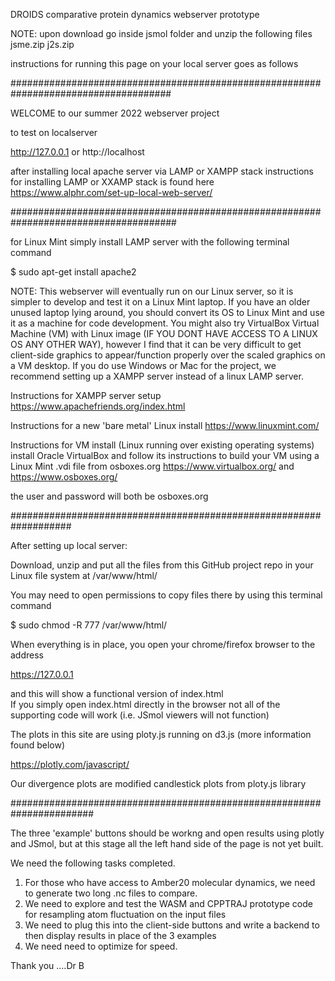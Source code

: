 DROIDS comparative protein dynamics webserver prototype

NOTE: upon download go inside jsmol folder and unzip the following files
jsme.zip
j2s.zip

instructions for running this page on your local server goes as follows

#####################################################################################

WELCOME to our summer 2022 webserver project

to test on localserver

http://127.0.0.1
or
http://localhost

after installing local apache server via LAMP or XAMPP stack
instructions for installing LAMP or XXAMP stack is found here
https://www.alphr.com/set-up-local-web-server/

######################################################################################

for Linux Mint simply install LAMP server with the following terminal command

$ sudo apt-get install apache2

NOTE: This webserver will eventually run on our Linux server, so it is simpler to develop and test it on a Linux Mint laptop. If you have an older unused laptop lying around, you should convert its OS to Linux Mint and use it as a machine for code development. You might also try VirtualBox Virtual Machine (VM) with Linux image (IF YOU DONT HAVE ACCESS TO A LINUX OS ANY OTHER WAY), however I find that it can be very difficult to get client-side graphics to appear/function properly over the scaled graphics on a VM desktop.  If you do use Windows or Mac for the project, we recommend setting up a XAMPP server instead of a linux LAMP server.

Instructions for XAMPP server setup
https://www.apachefriends.org/index.html


Instructions for a new 'bare metal' Linux install
https://www.linuxmint.com/


Instructions for VM install (Linux running over existing operating systems)
install Oracle VirtualBox and follow its instructions to build your VM using a Linux Mint .vdi file from osboxes.org
https://www.virtualbox.org/
and
https://www.osboxes.org/

the user and password will both be osboxes.org

###################################################################

After setting up local server: 

Download, unzip and put all the files from this GitHub project repo in your Linux file system at /var/www/html/

You may need to open permissions to copy files there by using this terminal command

$ sudo chmod -R 777 /var/www/html/

When everything is in place, you open your chrome/firefox browser to the address

https://127.0.0.1

and this will show a functional version of index.html  
If you simply open index.html directly in the browser not all of the supporting code will work (i.e. JSmol viewers will not function)

The plots in this site are using ploty.js running on d3.js  (more information found below)

https://plotly.com/javascript/

Our divergence plots are modified candlestick plots from ploty.js library

#######################################################################

The three 'example' buttons should be workng and open results using plotly and JSmol, but at this stage all the left hand side of the page is not yet built. 

We need the following tasks completed.

1. For those who have access to Amber20 molecular dynamics, we need to generate two long .nc files to compare.
2. We need to explore and test the WASM and CPPTRAJ prototype code for resampling atom fluctuation on the input files
3. We need to plug this into the client-side buttons and write a backend to then display results in place of the 3 examples
4. We need need to optimize for speed.

Thank you ....Dr B


